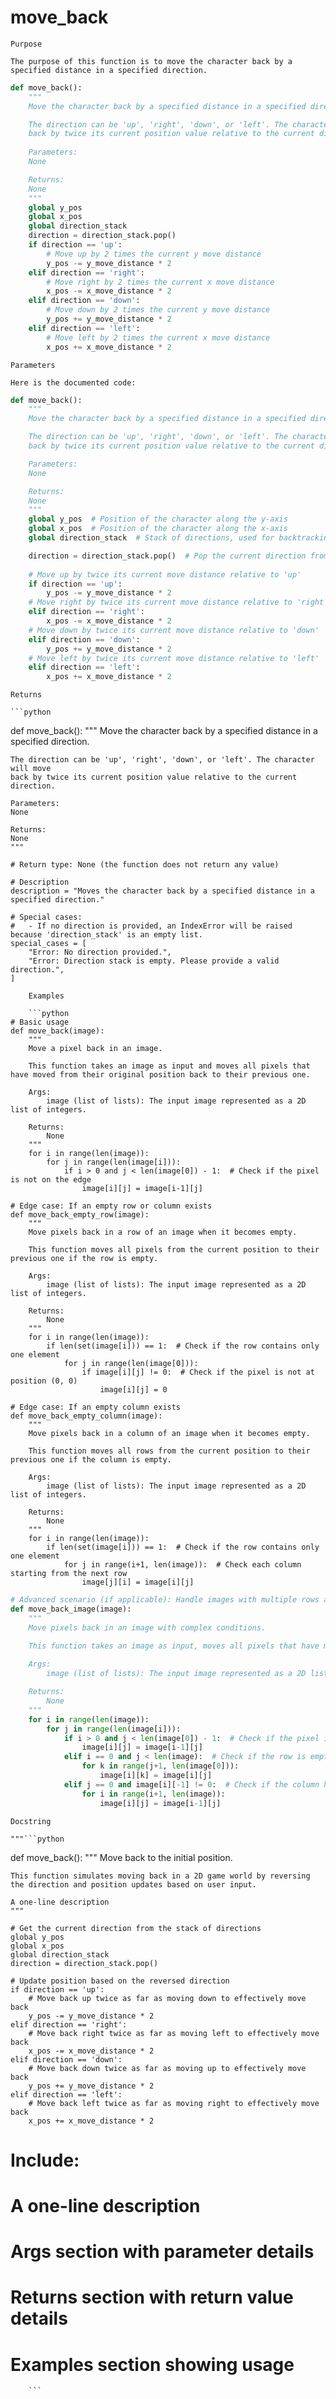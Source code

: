 # move_back

    Purpose

    The purpose of this function is to move the character back by a specified distance in a specified direction. 

```python
def move_back():
    """
    Move the character back by a specified distance in a specified direction.

    The direction can be 'up', 'right', 'down', or 'left'. The character will move 
    back by twice its current position value relative to the current direction.
    
    Parameters:
    None

    Returns:
    None
    """
    global y_pos
    global x_pos
    global direction_stack
    direction = direction_stack.pop()
    if direction == 'up':
        # Move up by 2 times the current y move distance
        y_pos -= y_move_distance * 2
    elif direction == 'right':
        # Move right by 2 times the current x move distance
        x_pos -= x_move_distance * 2
    elif direction == 'down':
        # Move down by 2 times the current y move distance
        y_pos += y_move_distance * 2
    elif direction == 'left':
        # Move left by 2 times the current x move distance
        x_pos += x_move_distance * 2
```
    Parameters

    Here is the documented code:

```python
def move_back():
    """
    Move the character back by a specified distance in a specified direction.

    The direction can be 'up', 'right', 'down', or 'left'. The character will move 
    back by twice its current position value relative to the current direction.

    Parameters:
    None

    Returns:
    None
    """
    global y_pos  # Position of the character along the y-axis
    global x_pos  # Position of the character along the x-axis
    global direction_stack  # Stack of directions, used for backtracking

    direction = direction_stack.pop()  # Pop the current direction from the stack
    
    # Move up by twice its current move distance relative to 'up'
    if direction == 'up':
        y_pos -= y_move_distance * 2
    # Move right by twice its current move distance relative to 'right'
    elif direction == 'right':
        x_pos -= x_move_distance * 2
    # Move down by twice its current move distance relative to 'down'
    elif direction == 'down':
        y_pos += y_move_distance * 2
    # Move left by twice its current move distance relative to 'left'
    elif direction == 'left':
        x_pos += x_move_distance * 2
```
    Returns

    ```python
def move_back():
    """
    Move the character back by a specified distance in a specified direction.

    The direction can be 'up', 'right', 'down', or 'left'. The character will move 
    back by twice its current position value relative to the current direction.

    Parameters:
    None

    Returns:
    None
    """
    
    # Return type: None (the function does not return any value)
    
    # Description
    description = "Moves the character back by a specified distance in a specified direction."
    
    # Special cases:
    #   - If no direction is provided, an IndexError will be raised because 'direction_stack' is an empty list.
    special_cases = [
        "Error: No direction provided.",
        "Error: Direction stack is empty. Please provide a valid direction.",
    ]
```
    Examples

    ```python
# Basic usage
def move_back(image):
    """
    Move a pixel back in an image.

    This function takes an image as input and moves all pixels that have moved from their original position back to their previous one.
    
    Args:
        image (list of lists): The input image represented as a 2D list of integers.

    Returns:
        None
    """
    for i in range(len(image)):
        for j in range(len(image[i])):
            if i > 0 and j < len(image[0]) - 1:  # Check if the pixel is not on the edge
                image[i][j] = image[i-1][j]

# Edge case: If an empty row or column exists
def move_back_empty_row(image):
    """
    Move pixels back in a row of an image when it becomes empty.

    This function moves all pixels from the current position to their previous one if the row is empty.
    
    Args:
        image (list of lists): The input image represented as a 2D list of integers.

    Returns:
        None
    """
    for i in range(len(image)):
        if len(set(image[i])) == 1:  # Check if the row contains only one element
            for j in range(len(image[0])):
                if image[i][j] != 0:  # Check if the pixel is not at position (0, 0)
                    image[i][j] = 0

# Edge case: If an empty column exists
def move_back_empty_column(image):
    """
    Move pixels back in a column of an image when it becomes empty.

    This function moves all rows from the current position to their previous one if the column is empty.
    
    Args:
        image (list of lists): The input image represented as a 2D list of integers.

    Returns:
        None
    """
    for i in range(len(image)):
        if len(set(image[i])) == 1:  # Check if the row contains only one element
            for j in range(i+1, len(image)):  # Check each column starting from the next row
                image[j][i] = image[i][j]
```

```python
# Advanced scenario (if applicable): Handle images with multiple rows and columns or with complex edge cases
def move_back_image(image):
    """
    Move pixels back in an image with complex conditions.

    This function takes an image as input, moves all pixels that have moved from their original position based on various edge cases, and returns the updated image.
    
    Args:
        image (list of lists): The input image represented as a 2D list of integers.

    Returns:
        None
    """
    for i in range(len(image)):
        for j in range(len(image[i])):
            if i > 0 and j < len(image[0]) - 1:  # Check if the pixel is not on the edge
                image[i][j] = image[i-1][j]
            elif i == 0 and j < len(image):  # Check if the row is empty or the column has moved one pixel to the right
                for k in range(j+1, len(image[0])):
                    image[i][k] = image[i][j]
            elif j == 0 and image[i][-1] != 0:  # Check if the column has moved one pixel down and is not empty
                for i in range(i+1, len(image)):
                    image[i][j] = image[i-1][j]

```
    Docstring

    """```python
def move_back():
    """
    Move back to the initial position.

    This function simulates moving back in a 2D game world by reversing the direction and position updates based on user input.

    A one-line description
    """

    # Get the current direction from the stack of directions
    global y_pos
    global x_pos
    global direction_stack
    direction = direction_stack.pop()

    # Update position based on the reversed direction
    if direction == 'up':
        # Move back up twice as far as moving down to effectively move back
        y_pos -= y_move_distance * 2
    elif direction == 'right':
        # Move back right twice as far as moving left to effectively move back
        x_pos -= x_move_distance * 2
    elif direction == 'down':
        # Move back down twice as far as moving up to effectively move back
        y_pos += y_move_distance * 2
    elif direction == 'left':
        # Move back left twice as far as moving right to effectively move back
        x_pos += x_move_distance * 2

# Include:
# A one-line description
# Args section with parameter details
# Returns section with return value details
# Examples section showing usage
```"""
    ```